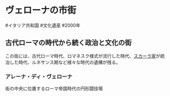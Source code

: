 # ヴェローナの市街
#イタリア共和国 #文化遺産 #2000年
## 古代ローマの時代から続く政治と文化の街
この街には、古代ローマ時代、ロマネスク様式が流行した時代、[スカーラ家](../terms/スカーラ家.md)が統治した時代、ルネサンス期など様々な時代の遺構が残る。
### アレーナ・ディ・ヴェローナ
街の中央に位置するローマ帝国時代の円形闘技場